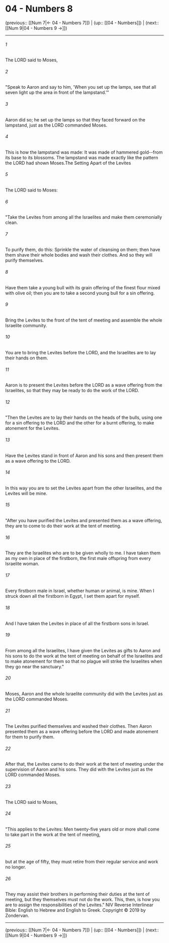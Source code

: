 # 04 - Numbers 8

(previous:: [[Num 7|← 04 - Numbers 7]]) | (up:: [[04 - Numbers]]) | (next:: [[Num 9|04 - Numbers 9 →]])

***


###### 1 
The LORD said to Moses, 

###### 2 
"Speak to Aaron and say to him, 'When you set up the lamps, see that all seven light up the area in front of the lampstand.'" 

###### 3 
Aaron did so; he set up the lamps so that they faced forward on the lampstand, just as the LORD commanded Moses. 

###### 4 
This is how the lampstand was made: It was made of hammered gold--from its base to its blossoms. The lampstand was made exactly like the pattern the LORD had shown Moses.The Setting Apart of the Levites 

###### 5 
The LORD said to Moses: 

###### 6 
"Take the Levites from among all the Israelites and make them ceremonially clean. 

###### 7 
To purify them, do this: Sprinkle the water of cleansing on them; then have them shave their whole bodies and wash their clothes. And so they will purify themselves. 

###### 8 
Have them take a young bull with its grain offering of the finest flour mixed with olive oil; then you are to take a second young bull for a sin offering. 

###### 9 
Bring the Levites to the front of the tent of meeting and assemble the whole Israelite community. 

###### 10 
You are to bring the Levites before the LORD, and the Israelites are to lay their hands on them. 

###### 11 
Aaron is to present the Levites before the LORD as a wave offering from the Israelites, so that they may be ready to do the work of the LORD. 

###### 12 
"Then the Levites are to lay their hands on the heads of the bulls, using one for a sin offering to the LORD and the other for a burnt offering, to make atonement for the Levites. 

###### 13 
Have the Levites stand in front of Aaron and his sons and then present them as a wave offering to the LORD. 

###### 14 
In this way you are to set the Levites apart from the other Israelites, and the Levites will be mine. 

###### 15 
"After you have purified the Levites and presented them as a wave offering, they are to come to do their work at the tent of meeting. 

###### 16 
They are the Israelites who are to be given wholly to me. I have taken them as my own in place of the firstborn, the first male offspring from every Israelite woman. 

###### 17 
Every firstborn male in Israel, whether human or animal, is mine. When I struck down all the firstborn in Egypt, I set them apart for myself. 

###### 18 
And I have taken the Levites in place of all the firstborn sons in Israel. 

###### 19 
From among all the Israelites, I have given the Levites as gifts to Aaron and his sons to do the work at the tent of meeting on behalf of the Israelites and to make atonement for them so that no plague will strike the Israelites when they go near the sanctuary." 

###### 20 
Moses, Aaron and the whole Israelite community did with the Levites just as the LORD commanded Moses. 

###### 21 
The Levites purified themselves and washed their clothes. Then Aaron presented them as a wave offering before the LORD and made atonement for them to purify them. 

###### 22 
After that, the Levites came to do their work at the tent of meeting under the supervision of Aaron and his sons. They did with the Levites just as the LORD commanded Moses. 

###### 23 
The LORD said to Moses, 

###### 24 
"This applies to the Levites: Men twenty-five years old or more shall come to take part in the work at the tent of meeting, 

###### 25 
but at the age of fifty, they must retire from their regular service and work no longer. 

###### 26 
They may assist their brothers in performing their duties at the tent of meeting, but they themselves must not do the work. This, then, is how you are to assign the responsibilities of the Levites." NIV Reverse Interlinear Bible: English to Hebrew and English to Greek. Copyright © 2019 by Zondervan.

***

(previous:: [[Num 7|← 04 - Numbers 7]]) | (up:: [[04 - Numbers]]) | (next:: [[Num 9|04 - Numbers 9 →]])
